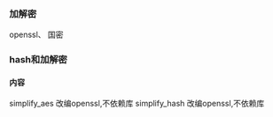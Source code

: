 ### 加解密
openssl、 国密

### hash和加解密
#### 内容
simplify_aes  改编openssl,不依赖库
simplify_hash 改编openssl,不依赖库
